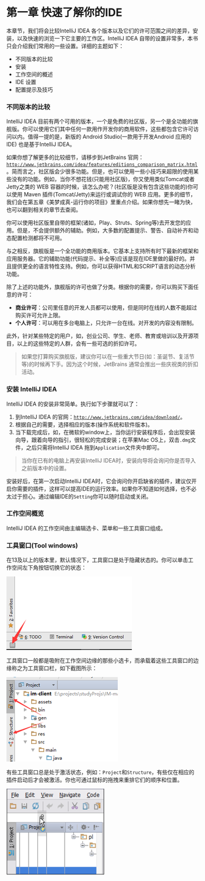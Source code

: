  # 第一章 快速了解你的IDE

本章节，我们将会比较IntelliJ IDEA 各个版本以及它们的许可范围之间的差异，安装，以及快速的浏览一下它主要的工作区。IntelliJ IDEA 自带的设置非常多，本书只会介绍我们常用的一些设置。详细的主题如下：
* 不同版本的比较
* 安装
* 工作空间的概述
* IDE 设置
* 配置提示及技巧


### 不同版本的比较
IntelliJ IDEA 目前有两个可用的版本，一个是免费的社区版，另一个是全功能的旗舰版。你可以使用它们其中任何一款用作开发你的商用软件，这些都包含它许可访问以内。值得一提的是，新版的 Android Studio(一款用于开发Android 应用的IDE) 也是基于IntelliJ IDEA。

如果你想了解更多的比较细节，请移步到JetBrains 官网：<code>http://www.jetbrains.com/idea/features/editions_comparison_matrix.html</code>。简而言之，社区版会少很多功能。但是，也可以使用一些小技巧来超限的使用某些没有的功能。例如，当你不想花钱(只能用社区版)，你又使用类似Tomcat或者Jetty之类的 WEB 容器的时候，该怎么办呢？(社区版是没有包含这些功能的)你可以使用 Maven 插件(Tomcat/Jetty)来运行或调试你的 WEB 应用。更多的细节，我们会在第五章《美梦成真-运行你的项目》里重点介绍。如果你想先一睹为快，也可以翻到相关的章节去查阅。

你可以使用社区版里自带的框架(诸如，Play、Struts、Spring等)去开发您的应用。但是，不会提供额外的辅助。例如，大多数的配置提示、警告、自动补齐和动态配置检测都将不可用。

与之相反，旗舰版是一个全功能的商用版本。它基本上支持所有时下最新的框架和应用服务器。它的辅助功能(代码提示、补全等)应该是现在IDE里做的最好的。并且提供更全的语言特性支持。例如，你可以获得HTML和SCRIPT语言的动态分析功能。

除了上述的功能外，旗舰版的许可也做了分类。根据你的需要，你可以购买下面任意的许可：
* **商业许可**：公司里任意的开发人员都可以使用，但是同时在线的人数不能超过购买许可允许上限。
* **个人许可**：可以用在多台电脑上，只允许一台在线。对开发的内容没有限制。

此外，针对某些特定的用户，如，创业公司、学生、老师、教育或培训以及开源项目，以上的这些特定的人群，会有一些可选的折扣许可。

> 如果您打算购买旗舰版，建议你可以在一些重大节日(如：圣诞节、复活节等)的时候再下手。因为这个时候，JetBrains 通常会推出一些庆祝类的折扣活动。

### 安装 IntelliJ IDEA
IntelliJ IDEA 的安装非常简单。执行如下步骤就可以了：
1. 到IntelliJ IDEA 的官网：<code>http://www.jetbrains.com/idea/download/</code>。
2. 根据自己的需要，选择相应的版本(操作系统和软件版本)。
3. 当下载完成后，如，在微软的window上，当你运行安装程序后，会出现安装向导，跟着向导的指引，很轻松的完成安装；在苹果Mac OS上，双击<code>.dmg</code>文件，之后只需将IntelliJ IDEA 拖到<code>Application</code>文件夹中即可。

> 当你在已有的电脑上再安装IntelliJ IDEA时，安装向导将会询问你是否导入之前版本中的设置。

安装好后，在第一次启动IntelliJ IDEA时，它会询问你开启缺省的插件，建议仅开启你需要的插件，这样可以提高IDE的运行效率。如果你不知道如何选择，也不必太过于担心。通过编辑IDE的<code>Setting</code>你可以随时启动或关闭。

### 工作空间概览
IntelliJ IDEA 的工作空间由主编辑选卡、菜单和一些工具窗口组成。

### 工具窗口(Tool windows)
在13及以上的版本里，默认情况下，工具窗口是处于隐藏状态的。你可以单击工作空间左下角按钮切换它的状态：

![](1.0.png)

工具窗口一般都是吸附在工作空间边缘的那些小选卡，而承载着这些工具窗口的边缘称之为工具窗口栏，如下截图所示：

![](1.1.png) 

有些工具窗口总是处于激活状态，例如：<code>Project</code>和<code>Structure</code>，有些仅在相应的插件启动后才会被激活。你也可通过鼠标的拖拽来重排它们的顺序和位置。


> 



![](1.2.png)




